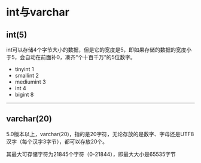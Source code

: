 # int与varchar

## int(5)

int可以存储4个字节大小的数据，但是它的宽度是5，即如果存储的数据的宽度小于5，会自动在前面补0，凑齐“个十百千万”的5位数字。

* tinyint 1
* smallint 2
* mediumint 3
* int 4
* bigint 8

---

## varchar(20)

5.0版本以上，varchar(20)，指的是20字符，无论存放的是数字、字母还是UTF8汉字（每个汉字3字节），都可以存放20个。

其最大可存储字符为21845个字符（0-21844），即最大大小是65535字节
